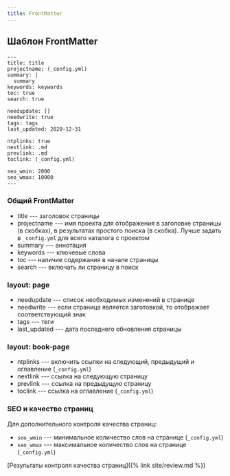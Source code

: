 ```yaml
---
title: FrontMatter
---
```


## Шаблон FrontMatter

```
---
title: title
projectname: (_config.yml)
summary: |
  summary
keywords: keywords
toc: true
search: true

needupdate: []
needwrite: true
tags: tags
last_updated: 2020-12-31

ntplinks: true
nextlink: .md
prevlink: .md
toclink: (_config.yml)

seo_wmin: 2000
seo_wmax: 10000
---
```

### Общий FrontMatter

- title --- заголовок страницы
- projectname --- имя проекта для отображения в заголовке страницы (в
  скобках), в результатах простого поиска (в скобка).  Лучше задать в
  `_config.yml` для всего каталога с проектом
- summary --- аннотация
- keywords --- ключевые слова
- toc --- наличие содержания в начале страницы
- search --- включать ли страницу в поиск

### layout: page

- needupdate --- список необходимых изменений в странице
- needwrite --- если страница является заготовкой, то отображает
  соответствующий знак
- tags --- теги
- last_updated --- дата последнего обновления страницы

### layout: book-page

- ntplinks --- включить ссылки на следующий, предыдущий и оглавление (`_config.yml`)
- nextlink --- ссылка на следующую страницу
- prevlink --- ссылка на предыдущую страницу
- toclink --- ссылка на оглавление (`_config.yml`)

### SEO и качество страниц

Для дополнительного контроля качества страниц:
- `seo_wmin` --- минимальное количество слов на странице
  (`_config.yml`)
- `seo_wmax` --- максимальное количество слов на странице
  (`_config.yml`)

[Результаты контроля качества страниц]({% link site/review.md %})
